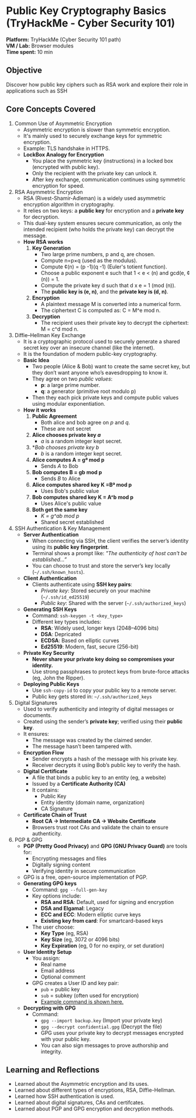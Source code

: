# Public Key Cryptography Basics (TryHackMe - Cyber Security 101)
**Platform:** TryHackMe (Cyber Security 101 path)  
**VM / Lab:** Browser modules  
**Time spent:** 10 min

## Objective
Discover how public key ciphers such as RSA work and explore their role in applications such as SSH

## Core Concepts Covered
1. Common Use of Asymmetric Encryption
    - Asymmetric encryption is slower than symmetric encryption.
    - It's mainly used to securely exchange keys for symmetric encryption.
    - Example: TLS handshake in HTTPS.
    - **LockBox Analogy for Encryption**
        * You place the symmetric key (instructions) in a locked box (encrypted with public key).
        * Only the recipient with the private key can unlock it.
        * After key exchange, communication continues using symmetric encryption for speed.
2. RSA Asymmetric Encryption
    - RSA (Rivest-Shamir-Adleman) is a widely used asymmetric encryption algorithm in cryptography.
    - It relies on two keys: a **public key** for encryption and a **private key** for decryption.
    - This dual-key system ensures secure communication, as only the intended recipient (who holds the private key) can decrypt the message.
    - **How RSA works**
        1. **Key Generation**
            * Two large prime numbers, p and q, are chosen.
            * Compute n=p×q (used as the modulus).
            * Compute ¢(n) = (p -1)(q -1) (Euler's totient function).
            * Choose a public exponent e such that 1 < e < (n) and gcd(e, ¢(n)) = 1.
            * Compute the private key d such that d x e = 1 (mod (n)).
            * The **public key is (e, n)**, and the **private key is (d, n)**.
        2. **Encryption**
            * A plaintext message M is converted into a numerical form.
            * The ciphertext C is computed as: C = M^e mod n.
        3. **Decryption**
            * The recipient uses their private key to decrypt the ciphertext: M = c^d mod n.
3. Diffie–Hellman Key Exchange
    - It is a  cryptographic protocol used to securely generate a shared secret key over an insecure channel (like the internet).
    - It is the foundation of modern public-key cryptography.
    - **Basic Idea**
        * Two people (Alice & Bob) want to create the same secret key,
        but they don’t want anyone who’s eavesdropping to know it.
        * They agree on two *public values*:
            * **p**: a large prime number.
            * **q**: a generator (primitive root modulo p)
        * Then they each pick private keys and compute public values using modular exponentiation.
    - **How it works**
        1. **Public Agreement**
            * Both alice and bob agree on *p* and *q*.
            * These are not secret
        2. **Alice chooses private key *a***
            * *a* is a random integer kept secret.
        3. **Bob chooses private key *b**
            * *b* is a random integer kept secret.
        4. **Alice computes A = gª mod p**
            * Sends *A* to Bob
        5. **Bob computes B = gb mod p**
            * Sends *B* to Alice
        6. **Alice computes shared key K =Bª mod p**
            * Uses Bob's public value
        7. **Bob computes shared key K = A^b mod p**
            * Uses Alice's public value
        8. **Both get the same key**
            * *K = g^ab mod p*
            * Shared secret established
4. SSH Authentication & Key Management
    - **Server Authentication**
        * When connecting via SSH, the client verifies the server’s identity using its **public key fingerprint**.
        * Terminal shows a prompt like: *"The authenticity of host can't be established…”*
        * You can choose to trust and store the server’s key locally (`~/.ssh/known_hosts`).
    - **Client Authentication**
        * Clients authenticate using **SSH key pairs**:
            * *Private key*: Stored securely on your machine (`~/.ssh/id_ed25519`)
            * *Public key*: Shared with the server (`~/.ssh/authorized_keys`)
    - **Generating SSH Keys**
        * Command: `ssh-keygen -t <key_type>`
        * Different key types includes:
            * **RSA**: Widely used, longer keys (2048–4096 bits)
            * **DSA**: Depricated
            * **ECDSA**: Based on elliptic curves
            * **Ed25519**: Modern, fast, secure (256-bit)
    - **Private Key Security**
        * **Never share your private key doing so compromises your identity.**
        * Use strong passphrases to protect keys from brute-force attacks (eg, John the Ripper).
    - **Deploying Public Keys**
        * Use `ssh-copy-id` to copy your public key to a remote server.
        * Public key gets stored in: `~/.ssh/authorized_keys`
5. Digital Signatures
    - Used to verify authenticity and integrity of digital messages or documents.
    - Created using the sender’s **private key**; verified using their **public key**.
    - It ensures:
        * The message was created by the claimed sender.
        * The message hasn’t been tampered with.
    - **Encryption Flow**
        * Sender encrypts a hash of the message with his private key.
        * Receiver decrypts it using Bob’s public key to verify the hash.
    - **Digital Certificate**
        * A file that binds a public key to an entity (eg, a website)
        * Issued by a **Certificate Authority (CA)**
        * It contains:
            * Public Key
            * Entity identity (domain name, organization)
            * CA Signature
    - **Certificate Chain of Trust**
        * **Root CA → Intermediate CA → Website Certificate**
        * Browsers trust root CAs and validate the chain to ensure authenticity.
6. PGP & GPG
    - **PGP (Pretty Good Privacy)** and **GPG (GNU Privacy Guard)** are tools for:
        * Encrypting messages and files
        * Digitally signing content
        * Verifying identity in secure communication
    - GPG is a free, open-source implementation of PGP.
    - **Generating GPG keys**
        * Command: `gpg --full-gen-key`
        * Key options include:
            * **RSA and RSA**: Default, used for signing and encryption
            * **DSA and Elgamal**: Legacy
            * **ECC and ECC**: Modern elliptic curve keys
            * **Existing key from card**: For smartcard-based keys
        * The user choose:
            * **Key Type** (eg, RSA)
            * **Key Size** (eg, 3072 or 4096 bits)
            * **Key Expiration** (eg, 0 for no expiry, or set duration)
    - **User Identity Setup**
        * You assign:
            * Real name
            * Email address
            * Optional comment
        * GPG creates a User ID and key pair:
            * `pub` = public key
            * `sub` = subkey (often used for encryption)
            * [Example command is shown here.](outputs/gpg_key_gen.txt)
    - **Decrypting with GPG**
        * Command:
            * `gpg --import backup.key` (Import your private key)
            * `gpg --decrypt confidential.gpg` (Decrypt the file)
            * GPG uses your private key to decrypt messages encrypted with your public key.
            * You can also sign messages to prove authorship and integrity.

## Learning and Reflections
- Learned about the Asymmetric encryption and its uses.
- Learned about different types of encryptions, RSA, Diffie-Hellman.
- Learned how SSH authentication is used.
- Learned about digital signatures, CAs and certifcates.
- Learned about PGP and GPG encryption and decryption methods.











 
        
























